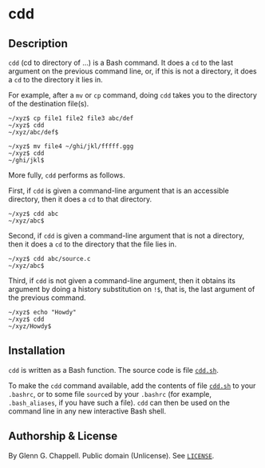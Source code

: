 # cdd

## Description

`cdd` (cd to directory of ...) is a Bash command. It does a `cd` to the
last argument on the previous command line, or, if this is not a
directory, it does a `cd` to the directory it lies in.

For example, after a `mv` or `cp` command, doing `cdd` takes you to the
directory of the destination file(s).

    ~/xyz$ cp file1 file2 file3 abc/def
    ~/xyz$ cdd
    ~/xyz/abc/def$

    ~/xyz$ mv file4 ~/ghi/jkl/fffff.ggg
    ~/xyz$ cdd
    ~/ghi/jkl$

More fully, `cdd` performs as follows.

First, if `cdd` is given a command-line argument that is an accessible
directory, then it does a `cd` to that directory.

    ~/xyz$ cdd abc
    ~/xyz/abc$

Second, if `cdd` is given a command-line argument that is not a
directory, then it does a `cd` to the directory that the file lies in.

    ~/xyz$ cdd abc/source.c
    ~/xyz/abc$

Third, if `cdd` is not given a command-line argument, then it obtains
its argument by doing a history substitution on `!$`, that is, the last
argument of the previous command.

    ~/xyz$ echo "Howdy"
    ~/xyz$ cdd
    ~/xyz/Howdy$

## Installation

`cdd` is written as a Bash function. The source code is file
[`cdd.sh`](cdd.sh).

To make the `cdd` command available, add the contents of file
[`cdd.sh`](cdd.sh) to your `.bashrc`, or to some file `source`d by
your `.bashrc` (for example, `.bash_aliases`, if you have such a file).
`cdd` can then be used on the command line in any new interactive Bash
shell.

## Authorship & License

By Glenn G. Chappell.
Public domain (Unlicense).
See [`LICENSE`](LICENSE).

